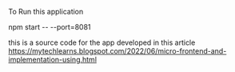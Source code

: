 To Run this application

npm start -- --port=8081

this is a source code for the app developed in this article https://mytechlearns.blogspot.com/2022/06/micro-frontend-and-implementation-using.html
